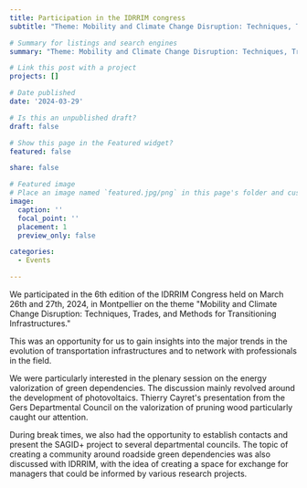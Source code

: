 ```yaml
---
title: Participation in the IDRRIM congress
subtitle: "Theme: Mobility and Climate Change Disruption: Techniques, Trades, and Methods for Transitioning Infrastructures."

# Summary for listings and search engines
summary: "Theme: Mobility and Climate Change Disruption: Techniques, Trades, and Methods for Transitioning Infrastructures."

# Link this post with a project
projects: []

# Date published
date: '2024-03-29'

# Is this an unpublished draft?
draft: false

# Show this page in the Featured widget?
featured: false

share: false

# Featured image
# Place an image named `featured.jpg/png` in this page's folder and customize its options here.
image:
  caption: ''
  focal_point: ''
  placement: 1
  preview_only: false

categories:
  - Events

---
```


We participated in the 6th edition of the IDRRIM Congress held on March 26th and 27th, 2024, in Montpellier on the theme "Mobility and Climate Change Disruption: Techniques, Trades, and Methods for Transitioning Infrastructures."

This was an opportunity for us to gain insights into the major trends in the evolution of transportation infrastructures and to network with professionals in the field.

We were particularly interested in the plenary session on the energy valorization of green dependencies. The discussion mainly revolved around the development of photovoltaics. Thierry Cayret's presentation from the Gers Departmental Council on the valorization of pruning wood particularly caught our attention.

During break times, we also had the opportunity to establish contacts and present the SAGID+ project to several departmental councils. The topic of creating a community around roadside green dependencies was also discussed with IDRRIM, with the idea of ​​creating a space for exchange for managers that could be informed by various research projects.